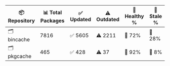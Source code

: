 | 📦 Repository | 📊 Total Packages | ✅ Updated | ⚠️ Outdated | 💚 Healthy % | 🔴 Stale % |
|---------------|-------------------|------------|-------------|-------------|------------|
| 🗂️ bincache | 7816 | ✅ 5605 | ⚠️ 2211 | 💚 72% | 🔴 28% |
| 🗂️ pkgcache | 465 | ✅ 428 | ⚠️ 37 | 💚 92% | 🔴 8% |
